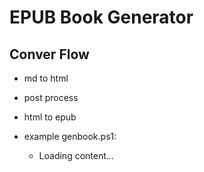 # EPUB Book Generator

## Conver Flow

* md to html
* post process
* html to epub

* example genbook.ps1:
  * <div class="load_as_code_session" data-url="genbook.ps1">Loading content...</div>

<script src="{{ '/assets/js/LoadAsCodeSession.js' | relative_url }}"></script>

